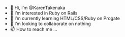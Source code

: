 - 👋 Hi, I’m @KarenTakenaka
- 👀 I’m interested in Ruby on Rails
- 🌱 I’m currently learning HTML/CSS/Ruby on Progate
- 💞️ I’m looking to collaborate on nothing
- 📫 How to reach me ...

<!---
KarenTakenaka/KarenTakenaka is a ✨ special ✨ repository because its `README.md` (this file) appears on your GitHub profile.
You can click the Preview link to take a look at your changes.
--->
